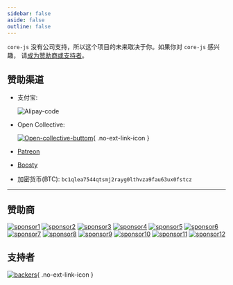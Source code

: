 ```yaml
---
sidebar: false
aside: false
outline: false
---
```


`core-js` 没有公司支持，所以这个项目的未来取决于你。如果你对 `core-js` 感兴趣，
请[成为赞助商或支持者](#赞助渠道)。

## 赞助渠道

- 支付宝:

  ![Alipay-code](/sponsor/alipay.webp)

- Open Collective:

  [![Open-collective-buttom](https://opencollective.com/core-js/donate/button@2x.png?color=blue)](https://opencollective.com/core-js/donate){
  .no-ext-link-icon }

- [Patreon](https://patreon.com/zloirock)
- [Boosty](https://boosty.to/zloirock)
- 加密货币(BTC): `bc1qlea7544qtsmj2rayg0lthvza9fau63ux0fstcz`

---

## 赞助商

<div class="no-ext-link-icon">

[![sponsor1](https://opencollective.com/core-js/sponsor/0/avatar.svg)](https://opencollective.com/core-js/sponsor/0/website)
[![sponsor2](https://opencollective.com/core-js/sponsor/1/avatar.svg)](https://opencollective.com/core-js/sponsor/1/website)
[![sponsor3](https://opencollective.com/core-js/sponsor/2/avatar.svg)](https://opencollective.com/core-js/sponsor/2/website)
[![sponsor4](https://opencollective.com/core-js/sponsor/3/avatar.svg)](https://opencollective.com/core-js/sponsor/3/website)
[![sponsor5](https://opencollective.com/core-js/sponsor/4/avatar.svg)](https://opencollective.com/core-js/sponsor/4/website)
[![sponsor6](https://opencollective.com/core-js/sponsor/5/avatar.svg)](https://opencollective.com/core-js/sponsor/5/website)
[![sponsor7](https://opencollective.com/core-js/sponsor/6/avatar.svg)](https://opencollective.com/core-js/sponsor/6/website)
[![sponsor8](https://opencollective.com/core-js/sponsor/7/avatar.svg)](https://opencollective.com/core-js/sponsor/7/website)
[![sponsor9](https://opencollective.com/core-js/sponsor/8/avatar.svg)](https://opencollective.com/core-js/sponsor/8/website)
[![sponsor10](https://opencollective.com/core-js/sponsor/9/avatar.svg)](https://opencollective.com/core-js/sponsor/9/website)
[![sponsor11](https://opencollective.com/core-js/sponsor/10/avatar.svg)](https://opencollective.com/core-js/sponsor/10/website)
[![sponsor12](https://opencollective.com/core-js/sponsor/11/avatar.svg)](https://opencollective.com/core-js/sponsor/11/website)

</div>

## 支持者

[![backers](https://opencollective.com/core-js/backers.svg?width=890)](https://opencollective.com/core-js#backers){
.no-ext-link-icon }
